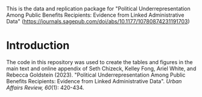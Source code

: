 This is the data and replication package for "Political Underrepresentation Among Public Benefits Recipients: Evidence from Linked Administrative Data" (https://journals.sagepub.com/doi/abs/10.1177/10780874231191703)

# Introduction
The code in this repository was used to create the tables and figures in the main text and online appendix of Seth Chizeck, Kelley Fong, Ariel White, and Rebecca Goldstein (2023). "Political Underrepresentation Among Public Benefits Recipients: Evidence from Linked Administrative Data". *Urban Affairs Review, 60*(1): 420-434.
